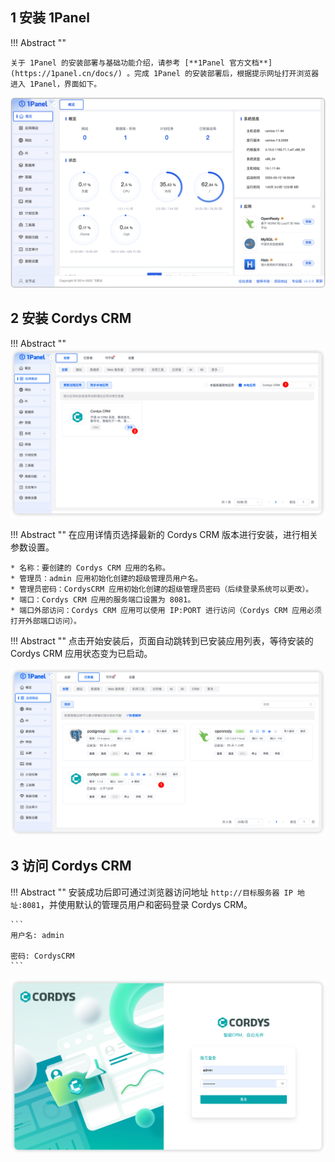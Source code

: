 ## 1 安装 1Panel

!!! Abstract ""

    关于 1Panel 的安装部署与基础功能介绍，请参考 [**1Panel 官方文档**](https://1panel.cn/docs/) 。完成 1Panel 的安装部署后，根据提示网址打开浏览器进入 1Panel，界面如下。    

![1panel](../img/installation/1panel_index.png)


## 2 安装 Cordys CRM

!!! Abstract ""
![安装 Cordys CRM](../img/installation/1p_install_crm.png)

!!! Abstract ""
    在应用详情页选择最新的 Cordys CRM 版本进行安装，进行相关参数设置。

    * 名称：要创建的 Cordys CRM 应用的名称。
    * 管理员：admin 应用初始化创建的超级管理员用户名。
    * 管理员密码：CordysCRM 应用初始化创建的超级管理员密码（后续登录系统可以更改）。
    * 端口：Cordys CRM 应用的服务端口设置为 8081。
    * 端口外部访问：Cordys CRM 应用可以使用 IP:PORT 进行访问（Cordys CRM 应用必须打开外部端口访问）。

!!! Abstract ""
    点击开始安装后，页面自动跳转到已安装应用列表，等待安装的 Cordys CRM 应用状态变为已启动。

![Cordys CRM安装状态](../img/installation/crm_success.png)
## 3 访问 Cordys CRM

!!! Abstract ""
    安装成功后即可通过浏览器访问地址 `http://目标服务器 IP 地址:8081`，并使用默认的管理员用户和密码登录 Cordys CRM。

    ```
    用户名: admin

    密码: CordysCRM
    ```

![访问Cordys CRM](../img/installation/login.png)
